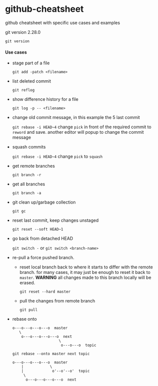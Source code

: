 # github-cheatsheet
github cheatsheet with specific use cases and examples

git version 2.28.0

`git version`

#### Use cases
* stage part of a file

  `git add -patch <filename>`
* list deleted commit

  `git reflog`
* show difference history for a file

  `git log -p -- <filename>`
* change old commit message, in this example the 5 last commit

  `git rebase -i HEAD~4`
  change `pick` in front of the required commit to `reword` and save. another editor will popup to change the commit message
* squash commits

  `git rebase -i HEAD~4`
  change `pick` to `squash`
* get remote branches

  `git branch -r`
* get all branches

  `git branch -a`
* git clean up/garbage collection

  `git gc`
* reset last commit, keep changes unstaged

  `git reset --soft HEAD~1`
* go back from detached HEAD

  `git switch -` or `git switch <branch-name>`
* re-pull a force pushed branch.
  * reset local branch back to where it starts to differ with the remote branch. for many cases, it may just be enough to reset it back to `master`.
  **WARNING** all changes made to this branch locally will be erased.

    `git reset --hard master`
  * pull the changes from remote branch

    `git pull`
* rebase onto
  ```
  o---o---o---o---o  master
     \
      o---o---o---o---o  next
                       \
                        o---o---o  topic
  ```

  `git rebase --onto master next topic`

  ```
  o---o---o---o---o  master
      |            \
      |             o'--o'--o'  topic
       \
        o---o---o---o---o  next
```
